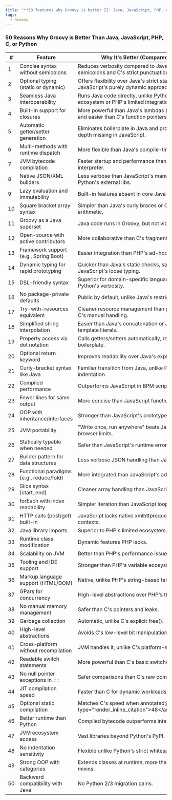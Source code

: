 ```yaml
---
title: "**50 features why Groovy is better II: Java, JavaScript, PHP, C, or Python**"
tags:
  - Groovy
---
```


### 50 Reasons Why Groovy is Better Than Java, JavaScript, PHP, C, or Python

| #  | Feature | Why It's Better (Compared To...) |
|----|---------|---------------------------------|
| 1  | Concise syntax without semicolons | Reduces verbosity compared to Java's mandatory semicolons and C's strict punctuation requirements. |
| 2  | Optional typing (static or dynamic) | Offers flexibility over Java's strict static typing and JavaScript's purely dynamic approach. |
| 3  | Seamless Java interoperability | Runs Java code directly, unlike Python's separate ecosystem or PHP's limited integration. |
| 4  | Built-in support for closures | More powerful than Java's lambdas (pre-Java 8) and easier than C's function pointers. |
| 5  | Automatic getter/setter generation | Eliminates boilerplate in Java and provides OOP depth missing in JavaScript. |
| 6  | Multi-methods with runtime dispatch | More flexible than Java's compile-time overloading. |
| 7  | JVM bytecode compilation | Faster startup and performance than Python's interpreter. |
| 8  | Native JSON/XML builders | Less verbose than JavaScript's manual parsing or Python's external libs. |
| 9  | Lazy evaluation and immutability | Built-in features absent in core Java or C. |
| 10 | Square bracket array syntax | Simpler than Java's curly braces or C's pointer arithmetic. |
| 11 | Groovy as a Java superset | Java code runs in Groovy, but not vice versa. |
| 12 | Open-source with active contributors | More collaborative than C's fragmented ecosystem. |
| 13 | Framework support (e.g., Spring Boot) | Easier integration than PHP's ad-hoc setups. |
| 14 | Dynamic typing for rapid prototyping | Quicker than Java's static checks, safer than JavaScript's loose typing. |
| 15 | DSL-friendly syntax | Superior for domain-specific languages over Python's verbosity. |
| 16 | No package-private defaults | Public by default, unlike Java's restrictive access. |
| 17 | Try-with-resources equivalent | Cleaner resource management than pre-Java 7 or C's manual handling. |
| 18 | Simplified string interpolation | Easier than Java's concatenation or JavaScript's template literals. |
| 19 | Property access via dot notation | Calls getters/setters automatically, reducing Java boilerplate. |
| 20 | Optional return keyword | Improves readability over Java's explicit returns. |
| 21 | Curly-bracket syntax like Java | Familiar transition from Java, unlike Python's indentation. |
| 22 | Compiled performance | Outperforms JavaScript in BPM scripting. |
| 23 | Fewer lines for same output | More concise than JavaScript functions. |
| 24 | OOP with inheritance/interfaces | Stronger than JavaScript's prototypes. |
| 25 | JVM portability | "Write once, run anywhere" beats JavaScript's browser limits. |
| 26 | Statically typable when needed | Safer than JavaScript's runtime errors. |
| 27 | Builder pattern for data structures | Less verbose JSON handling than JavaScript. |
| 28 | Functional paradigms (e.g., reduce/fold) | More integrated than JavaScript's add-ons. |
| 29 | Slice syntax [start..end] | Cleaner array handling than JavaScript's slice(). |
| 30 | forEach with index readability | Simpler iteration than JavaScript loops. |
| 31 | HTTP calls (post/get) built-in | JavaScript lacks native xmlhttprequest in some contexts. |
| 32 | Java library imports | Superior to PHP's limited ecosystem. |
| 33 | Runtime class modification | Dynamic features PHP lacks. |
| 34 | Scalability on JVM | Better than PHP's performance issues. |
| 35 | Tooling and IDE support | Stronger than PHP's variable ecosystem. |
| 36 | Markup language support (HTML/DOM) | Native, unlike PHP's string-based templating. |
| 37 | GPars for concurrency | High-level abstractions over PHP's threading limits. |
| 38 | No manual memory management | Safer than C's pointers and leaks. |
| 39 | Garbage collection | Automatic, unlike C's explicit free(). |
| 40 | High-level abstractions | Avoids C's low-level bit manipulation. |
| 41 | Cross-platform without recompilation | JVM handles it, unlike C's platform-specific builds. |
| 42 | Readable switch statements | More powerful than C's basic switches. |
| 43 | No null pointer exceptions in == | Safer comparisons than C's raw pointers. |
| 44 | JIT compilation speed | Faster than C for dynamic workloads. |
| 45 | Optional static compilation | Matches C's speed when annotated@grok:render type="render_inline_citation"><argument name="citation_id">48</argument</grok:. |
| 46 | Better runtime than Python | Compiled bytecode outperforms interpreter. |
| 47 | JVM ecosystem access | Vast libraries beyond Python's PyPI. |
| 48 | No indentation sensitivity | Flexible unlike Python's strict whitespace. |
| 49 | Strong OOP with categories | Extends classes at runtime, more than Python's mixins. |
| 50 | Backward compatibility with Java | No Python 2/3 migration pains.
